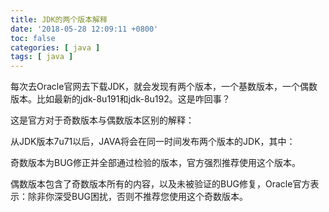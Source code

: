 ```yaml
---
title: JDK的两个版本解释
date: '2018-05-28 12:09:11 +0800'
toc: false
categories: [ java ]
tags: [ java ]
---
```


每次去Oracle官网去下载JDK，就会发现有两个版本，一个基数版本，一个偶数版本。比如最新的jdk-8u191和jdk-8u192。这是咋回事？

这是官方对于奇数版本与偶数版本区别的解释：

从JDK版本7u71以后，JAVA将会在同一时间发布两个版本的JDK，其中：

奇数版本为BUG修正并全部通过检验的版本，官方强烈推荐使用这个版本。

偶数版本包含了奇数版本所有的内容，以及未被验证的BUG修复，Oracle官方表示：除非你深受BUG困扰，否则不推荐您使用这个奇数版本。
